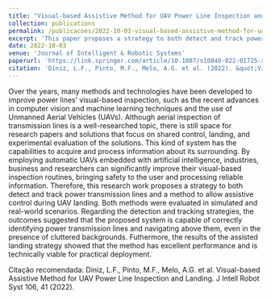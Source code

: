 ```yaml
---
title: "Visual-based Assistive Method for UAV Power Line Inspection and Landing"
collection: publications
permalink: /publicacoes/2022-10-03-visual-based-assistive-method-for-uav-power-line-inspection-and-landing
excerpt: 'This paper proposes a strategy to both detect and track power transmission lines and a method to allow assistive control during UAV landing.'
date: 2022-10-03
venue: 'Journal of Intelligent & Robotic Systems'
paperurl: 'https://link.springer.com/article/10.1007/s10846-022-01725-x'
citation: 'Diniz, L.F., Pinto, M.F., Melo, A.G. et al. (2022). &quot;Visual-based Assistive Method for UAV Power Line Inspection and Landing.&quot; <i>J Intell Robot Syst 106</i>. 41 (2022).'
---
```

Over the years, many methods and technologies have been developed to improve power lines’ visual-based inspection, such as the recent advances in computer vision and machine learning techniques and the use of Unmanned Aerial Vehicles (UAVs). Although aerial inspection of transmission lines is a well-researched topic, there is still space for research papers and solutions that focus on shared control, landing, and experimental evaluation of the solutions. This kind of system has the capabilities to acquire and process information about its surrounding. By employing automatic UAVs embedded with artificial intelligence, industries, business and researchers can significantly improve their visual-based inspection routines, bringing safety to the user and processing reliable information. Therefore, this research work proposes a strategy to both detect and track power transmission lines and a method to allow assistive control during UAV landing. Both methods were evaluated in simulated and real-world scenarios. Regarding the detection and tracking strategies, the outcomes suggested that the proposed system is capable of correctly identifying power transmission lines and navigating above them, even in the presence of cluttered backgrounds. Futhermore, the results of the assisted landing strategy showed that the method has excellent performance and is technically viable for practical deployment.

Citação recomendada: Diniz, L.F., Pinto, M.F., Melo, A.G. et al. Visual-based Assistive Method for UAV Power Line Inspection and Landing. J Intell Robot Syst 106, 41 (2022).
